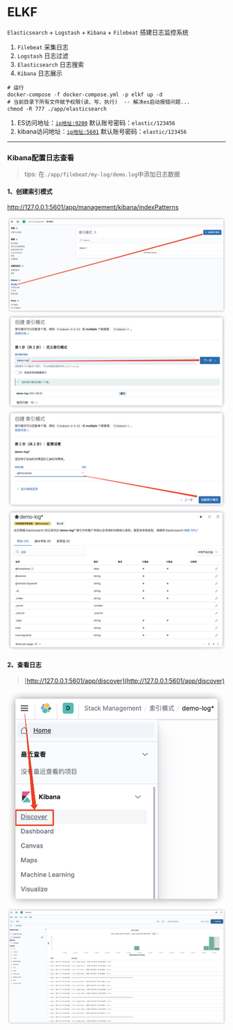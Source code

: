 # ELKF

`Elasticsearch` + `Logstash` + `Kibana` + `Filebeat` 搭建日志监控系统

1. `Filebeat` 采集日志
2. `Logstash` 日志过滤
3. `Elasticsearch` 日志搜索
4. `Kibana` 日志展示

```shell
# 运行
docker-compose -f docker-compose.yml -p elkf up -d
# 当前目录下所有文件赋予权限(读、写、执行)  -- 解决es启动报错问题...
chmod -R 777 ./app/elasticsearch
```

1. ES访问地址：[`ip地址:9200`](http://127.0.0.1:9200)
   默认账号密码：`elastic/123456`
2. kibana访问地址：[`ip地址:5601`](http://127.0.0.1:5601)
   默认账号密码：`elastic/123456`

---

### Kibana配置日志查看

> tips: 在`./app/filebeat/my-log/demo.log`中添加日志数据

#### 1、创建索引模式

http://127.0.0.1:5601/app/management/kibana/indexPatterns

![img.png](images/log-01.png)
![img.png](images/log-02.png)
![img.png](images/log-03.png)
![img.png](images/log-04.png)

#### 2、查看日志

> [http://127.0.0.1:5601/app/discover](http://127.0.0.1:5601/app/discover)

![img.png](images/log-05.png)
![img.png](images/log-06.png)


